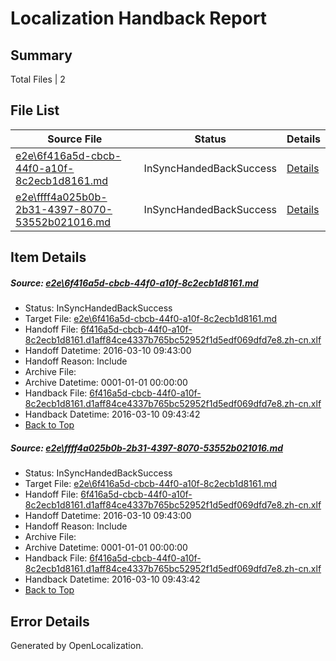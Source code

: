 # <a name='report-top'></a> Localization Handback Report

## Summary
 Total Files | 2

## File List
 Source File | Status | Details 
 ----------- | ------ | ------- 
 [e2e\6f416a5d-cbcb-44f0-a10f-8c2ecb1d8161.md](https://github.com/OpenLocalizationTest/oltest/blob/1089db987bd5626c63c83347f479db51b8b4e7fc/e2e/6f416a5d-cbcb-44f0-a10f-8c2ecb1d8161.md) | InSyncHandedBackSuccess | [Details](#8721e70a31c69823fee944ddfc6577dce0d2b1991)
 [e2e\ffff4a025b0b-2b31-4397-8070-53552b021016.md](https://github.com/OpenLocalizationTest/oltest/blob/1089db987bd5626c63c83347f479db51b8b4e7fc/e2e/ffff4a025b0b-2b31-4397-8070-53552b021016.md) | InSyncHandedBackSuccess | [Details](#8721e70a31c69823fee944ddfc6577dce0d2b1992)

## Item Details
##### <a name='8721e70a31c69823fee944ddfc6577dce0d2b1991'></a> Source: [e2e\6f416a5d-cbcb-44f0-a10f-8c2ecb1d8161.md](https://github.com/OpenLocalizationTest/oltest/blob/1089db987bd5626c63c83347f479db51b8b4e7fc/e2e/6f416a5d-cbcb-44f0-a10f-8c2ecb1d8161.md)
* Status: InSyncHandedBackSuccess
* Target File: [e2e\6f416a5d-cbcb-44f0-a10f-8c2ecb1d8161.md](https://github.com/OpenLocalizationTestOrg/oltest.zh-cn/blob/e89c56fb04acdb85cb5945dd5966e737fdda749a/e2e/6f416a5d-cbcb-44f0-a10f-8c2ecb1d8161.md)
* Handoff File: [6f416a5d-cbcb-44f0-a10f-8c2ecb1d8161.d1aff84ce4337b765bc52952f1d5edf069dfd7e8.zh-cn.xlf](https://github.com/OpenLocalizationTestOrg/olhandoff/blob/ab3f89a97c840a1ddb28346c6fd1ed6c9d7c5891/ol-handoff/OpenLocalizationTestOrg/oltest.zh-cn/xinjiang/ht/6f416a5d-cbcb-44f0-a10f-8c2ecb1d8161.d1aff84ce4337b765bc52952f1d5edf069dfd7e8.zh-cn.xlf)
* Handoff Datetime: 2016-03-10 09:43:00
* Handoff Reason: Include
* Archive File: 
* Archive Datetime: 0001-01-01 00:00:00
* Handback File: [6f416a5d-cbcb-44f0-a10f-8c2ecb1d8161.d1aff84ce4337b765bc52952f1d5edf069dfd7e8.zh-cn.xlf](https://github.com/OpenLocalizationTestOrg/olhandback/blob/824d63f529e7e145f1c317dc9edc73daa19d8d65/ol-handback/OpenLocalizationTestOrg/oltest.zh-cn/xinjiang/ht/6f416a5d-cbcb-44f0-a10f-8c2ecb1d8161.d1aff84ce4337b765bc52952f1d5edf069dfd7e8.zh-cn.xlf)
* Handback Datetime: 2016-03-10 09:43:42
* [Back to Top](#report-top)

##### <a name='8721e70a31c69823fee944ddfc6577dce0d2b1992'></a> Source: [e2e\ffff4a025b0b-2b31-4397-8070-53552b021016.md](https://github.com/OpenLocalizationTest/oltest/blob/1089db987bd5626c63c83347f479db51b8b4e7fc/e2e/ffff4a025b0b-2b31-4397-8070-53552b021016.md)
* Status: InSyncHandedBackSuccess
* Target File: [e2e\6f416a5d-cbcb-44f0-a10f-8c2ecb1d8161.md](https://github.com/OpenLocalizationTestOrg/oltest.zh-cn/blob/e89c56fb04acdb85cb5945dd5966e737fdda749a/e2e/6f416a5d-cbcb-44f0-a10f-8c2ecb1d8161.md)
* Handoff File: [6f416a5d-cbcb-44f0-a10f-8c2ecb1d8161.d1aff84ce4337b765bc52952f1d5edf069dfd7e8.zh-cn.xlf](https://github.com/OpenLocalizationTestOrg/olhandoff/blob/ab3f89a97c840a1ddb28346c6fd1ed6c9d7c5891/ol-handoff/OpenLocalizationTestOrg/oltest.zh-cn/xinjiang/ht/6f416a5d-cbcb-44f0-a10f-8c2ecb1d8161.d1aff84ce4337b765bc52952f1d5edf069dfd7e8.zh-cn.xlf)
* Handoff Datetime: 2016-03-10 09:43:00
* Handoff Reason: Include
* Archive File: 
* Archive Datetime: 0001-01-01 00:00:00
* Handback File: [6f416a5d-cbcb-44f0-a10f-8c2ecb1d8161.d1aff84ce4337b765bc52952f1d5edf069dfd7e8.zh-cn.xlf](https://github.com/OpenLocalizationTestOrg/olhandback/blob/824d63f529e7e145f1c317dc9edc73daa19d8d65/ol-handback/OpenLocalizationTestOrg/oltest.zh-cn/xinjiang/ht/6f416a5d-cbcb-44f0-a10f-8c2ecb1d8161.d1aff84ce4337b765bc52952f1d5edf069dfd7e8.zh-cn.xlf)
* Handback Datetime: 2016-03-10 09:43:42
* [Back to Top](#report-top)


## Error Details

Generated by OpenLocalization.
